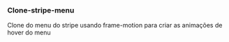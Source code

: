 ### Clone-stripe-menu

Clone do menu do stripe usando frame-motion para criar as animações de hover do menu
